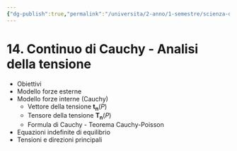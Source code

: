 ```yaml
---
{"dg-publish":true,"permalink":"/universita/2-anno/1-semestre/scienza-delle-costruzioni/appunti/14-continuo-di-cauchy-analisi-della-tensione/"}
---
```



# 14. Continuo di Cauchy - Analisi della tensione

- Obiettivi
- Modello forze esterne
- Modello forze interne (Cauchy)
	- Vettore della tensione $\mathbf{t_{n}}(P)$
	- Tensore della tensione $\mathbf{T_{n}}(P)$
	- Formula di Cauchy - Teorema Cauchy-Poisson
- Equazioni indefinite di equilibrio
- Tensioni e direzioni principali